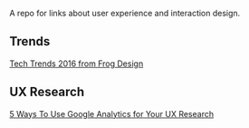 A repo for links about user experience and interaction design.


## Trends  
[Tech Trends 2016 from Frog Design](http://www.frogdesign.com/techtrends2016/)  


## UX Research
[5 Ways To Use Google Analytics for Your UX Research](http://www.sitepoint.com/5-ways-use-google-analytics-ux-research/)  




